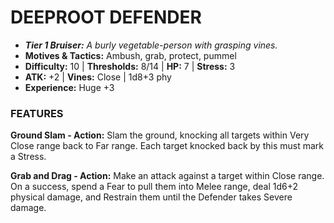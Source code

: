 # DEEPROOT DEFENDER

- ***Tier 1 Bruiser:*** *A burly vegetable-person with grasping vines.*
- **Motives & Tactics:** Ambush, grab, protect, pummel
- **Difficulty:** 10 | **Thresholds:** 8/14 | **HP:** 7 | **Stress:** 3
- **ATK:** +2 | **Vines:** Close | 1d8+3 phy
- **Experience:** Huge +3

### FEATURES

**Ground Slam - Action:** Slam the ground, knocking all targets within Very Close range back to Far range. Each target knocked back by this must mark a Stress.

**Grab and Drag - Action:** Make an attack against a target within Close range. On a success, spend a Fear to pull them into Melee range, deal 1d6+2 physical damage, and Restrain them until the Defender takes Severe damage.
